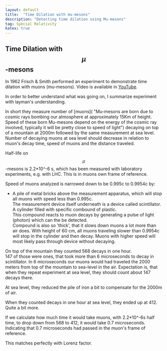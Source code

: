 ```yaml
---
layout: default
title:  "Time Dilation with mu-mesons"
description: "Detecting time dilation using Mu-mesons"
tag: Special Relativity
katex: true
---
```


## Time Dilation with $$\mu$$-mesons

In 1962 Frisch & Smith performed an experiment to demonstrate time dilation with muons (mu-mesons). Video is available in [YouTube](http://youtube.com/watch?v=tbsdrHlLfVQ).

In order to better understand what was going on, I summarize experiment with layman's understanding. 

In short they measure number of [muons]( "Mu-mesons are born due to cosmic rays bombing our atmosphere at approximately 15Km of height.
Speed of these born Mu-mesons depend on the energy of the cosmic ray involved, typically it will be pretty close to speed of light") 
decaying on top of a mountain at 2000m followed by the same measurement at sea level.  
Number of decaying muons at sea level should decrease in relation to muon's decay time, speed of muons and the distance traveled.

Half-life on $$\mu$$-mesons is 2.2*10^-6 s, which has been measured with laboratory experiments, e.g. with LHC. This is in muons own frame of reference.

Speed of muons analyzed is narrowed down to be 0.995c to 0.9954c by:  
- A pile of metal bricks above the measurement apparatus, which will stop all muons with speed less than 0.995c.  
The measurement device itself underneath is a device called scintillator. A cylinder filled with specific combound of plastic.  
This compound reacts to muon decays by generating a pulse of light (photon) which can the be detected.  
Compound is also so 'thick', that it slows down muons a lot more than air does. With height of 60 cm, all muons traveling slower than 0.9954c will stop in the cylinder and then decay. Muons with higher speed will most likely pass through device without decaying.

On top of the mountain they counted 568 decays in one hour.  
147 of those were ones, that took more than 6 microseconds to decay in scintillator. In 6 microseconds our muons would had traveled the 2000 meters from top of the mountain to sea-level in the air.  Expectation is, that when they repeat experiment at sea level, they should count about 147 decays there.

At sea level, they reduced the pile of iron a bit to compensate for the 2000m of air.

When they counted decays in one hour at sea level, they ended up at 412. Quite a bit more.

If we calculate how much time it would take muons, with 2.2*10^-6s half time, to drop down from 568 to 412, it would take 0.7 microseconds. Indicating that 0.7 microseconds had passed in the muon's frame of reference.

This matches perfectly with Lorenz factor.















